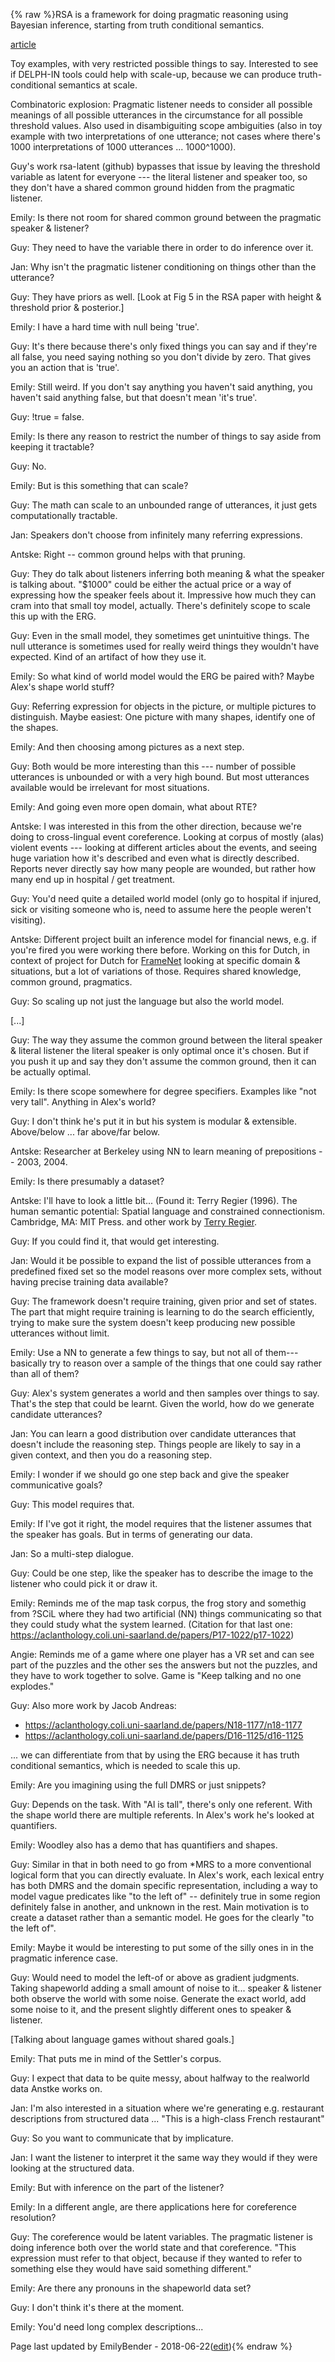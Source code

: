 {% raw %}RSA is a framework for doing pragmatic reasoning using Bayesian
inference, starting from truth conditional semantics.

[article](https://www.sciencedirect.com/science/article/pii/S136466131630122X)

Toy examples, with very restricted possible things to say. Interested to
see if DELPH-IN tools could help with scale-up, because we can produce
truth-conditional semantics at scale.

Combinatoric explosion: Pragmatic listener needs to consider all
possible meanings of all possible utterances in the circumstance for all
possible threshold values. Also used in disambiguiting scope ambiguities
(also in toy example with two interpretations of one utterance; not
cases where there's 1000 interpretations of 1000 utterances ...
1000^1000).

Guy's work rsa-latent (github) bypasses that issue by leaving the
threshold variable as latent for everyone --- the literal listener and
speaker too, so they don't have a shared common ground hidden from the
pragmatic listener.

Emily: Is there not room for shared common ground between the pragmatic
speaker & listener?

Guy: They need to have the variable there in order to do inference over
it.

Jan: Why isn't the pragmatic listener conditioning on things other than
the utterance?

Guy: They have priors as well. \[Look at Fig 5 in the RSA paper with
height & threshold prior & posterior.\]

Emily: I have a hard time with null being 'true'.

Guy: It's there because there's only fixed things you can say and if
they're all false, you need saying nothing so you don't divide by zero.
That gives you an action that is 'true'.

Emily: Still weird. If you don't say anything you haven't said anything,
you haven't said anything false, but that doesn't mean 'it's true'.

Guy: !true = false.

Emily: Is there any reason to restrict the number of things to say aside
from keeping it tractable?

Guy: No.

Emily: But is this something that can scale?

Guy: The math can scale to an unbounded range of utterances, it just
gets computationally tractable.

Jan: Speakers don't choose from infinitely many referring expressions.

Antske: Right -- common ground helps with that pruning.

Guy: They do talk about listeners inferring both meaning & what the
speaker is talking about. "$1000" could be either the actual price or a
way of expressing how the speaker feels about it. Impressive how much
they can cram into that small toy model, actually. There's definitely
scope to scale this up with the ERG.

Guy: Even in the small model, they sometimes get unintuitive things. The
null utterance is sometimes used for really weird things they wouldn't
have expected. Kind of an artifact of how they use it.

Emily: So what kind of world model would the ERG be paired with? Maybe
Alex's shape world stuff?

Guy: Referring expression for objects in the picture, or multiple
pictures to distinguish. Maybe easiest: One picture with many shapes,
identify one of the shapes.

Emily: And then choosing among pictures as a next step.

Guy: Both would be more interesting than this --- number of possible
utterances is unbounded or with a very high bound. But most utterances
available would be irrelevant for most situations.

Emily: And going even more open domain, what about RTE?

Antske: I was interested in this from the other direction, because we're
doing to cross-lingual event coreference. Looking at corpus of mostly
(alas) violent events --- looking at different articles about the
events, and seeing huge variation how it's described and even what is
directly described. Reports never directly say how many people are
wounded, but rather how many end up in hospital / get treatment.

Guy: You'd need quite a detailed world model (only go to hospital if
injured, sick or visiting someone who is, need to assume here the people
weren't visiting).

Antske: Different project built an inference model for financial news,
e.g. if you're fired you were working there before. Working on this for
Dutch, in context of project for Dutch for [FrameNet](/FrameNet) looking
at specific domain & situations, but a lot of variations of those.
Requires shared knowledge, common ground, pragmatics.

Guy: So scaling up not just the language but also the world model.

\[...\]

Guy: The way they assume the common ground between the literal speaker &
literal listener the literal speaker is only optimal once it's chosen.
But if you push it up and say they don't assume the common ground, then
it can be actually optimal.

Emily: Is there scope somewhere for degree specifiers. Examples like
"not very tall". Anything in Alex's world?

Guy: I don't think he's put it in but his system is modular &
extensible. Above/below ... far above/far below.

Antske: Researcher at Berkeley using NN to learn meaning of prepositions
-- 2003, 2004.

Emily: Is there presumably a dataset?

Antske: I'll have to look a little bit... (Found it: Terry Regier
(1996). The human semantic potential: Spatial language and constrained
connectionism. Cambridge, MA: MIT Press. and other work by [Terry
Regier](http://lclab.berkeley.edu/publications.php).

Guy: If you could find it, that would get interesting.

Jan: Would it be possible to expand the list of possible utterances from
a predefined fixed set so the model reasons over more complex sets,
without having precise training data available?

Guy: The framework doesn't require training, given prior and set of
states. The part that might require training is learning to do the
search efficiently, trying to make sure the system doesn't keep
producing new possible utterances without limit.

Emily: Use a NN to generate a few things to say, but not all of
them---basically try to reason over a sample of the things that one
could say rather than all of them?

Guy: Alex's system generates a world and then samples over things to
say. That's the step that could be learnt. Given the world, how do we
generate candidate utterances?

Jan: You can learn a good distribution over candidate utterances that
doesn't include the reasoning step. Things people are likely to say in a
given context, and then you do a reasoning step.

Emily: I wonder if we should go one step back and give the speaker
communicative goals?

Guy: This model requires that.

Emily: If I've got it right, the model requires that the listener
assumes that the speaker has goals. But in terms of generating our data.

Jan: So a multi-step dialogue.

Guy: Could be one step, like the speaker has to describe the image to
the listener who could pick it or draw it.

Emily: Reminds me of the map task corpus, the frog story and somethig
from ?SCiL where they had two artificial (NN) things communicating so
that they could study what the system learned. (Citation for that last
one:
<https://aclanthology.coli.uni-saarland.de/papers/P17-1022/p17-1022>)

Angie: Reminds me of a game where one player has a VR set and can see
part of the puzzles and the other ses the answers but not the puzzles,
and they have to work together to solve. Game is "Keep talking and no
one explodes."

Guy: Also more work by Jacob Andreas:

- <https://aclanthology.coli.uni-saarland.de/papers/N18-1177/n18-1177>
- <https://aclanthology.coli.uni-saarland.de/papers/D16-1125/d16-1125>

... we can differentiate from that by using the ERG because it has truth
conditional semantics, which is needed to scale this up.

Emily: Are you imagining using the full DMRS or just snippets?

Guy: Depends on the task. With "Al is tall", there's only one referent.
With the shape world there are multiple referents. In Alex's work he's
looked at quantifiers.

Emily: Woodley also has a demo that has quantifiers and shapes.

Guy: Similar in that in both need to go from \*MRS to a more
conventional logical form that you can directly evaluate. In Alex's
work, each lexical entry has both DMRS and the domain specific
representation, including a way to model vague predicates like "to the
left of" -- definitely true in some region definitely false in another,
and unknown in the rest. Main motivation is to create a dataset rather
than a semantic model. He goes for the clearly "to the left of".

Emily: Maybe it would be interesting to put some of the silly ones in in
the pragmatic inference case.

Guy: Would need to model the left-of or above as gradient judgments.
Taking shapeworld adding a small amount of noise to it... speaker &
listener both observe the world with some noise. Generate the exact
world, add some noise to it, and the present slightly different ones to
speaker & listener.

\[Talking about language games without shared goals.\]

Emily: That puts me in mind of the Settler's corpus.

Guy: I expect that data to be quite messy, about halfway to the
realworld data Anstke works on.

Jan: I'm also interested in a situation where we're generating e.g.
restaurant descriptions from structured data ... "This is a high-class
French restaurant"

Guy: So you want to communicate that by implicature.

Jan: I want the listener to interpret it the same way they would if they
were looking at the structured data.

Emily: But with inference on the part of the listener?

Emily: In a different angle, are there applications here for coreference
resolution?

Guy: The coreference would be latent variables. The pragmatic listener
is doing inference both over the world state and that coreference. "This
expression must refer to that object, because if they wanted to refer to
something else they would have said something different."

Emily: Are there any pronouns in the shapeworld data set?

Guy: I don't think it's there at the moment.

Emily: You'd need long complex descriptions...

Page last updated by EmilyBender - 2018-06-22([edit](https://github.com/delph-in/docs/wiki/DiderotRationalSpeechActs/_edit)){% endraw %}